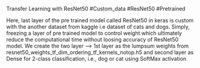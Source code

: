 Transfer Learning with ResNet50
#Custom_data
#ResNet50 #Pretrained

Here, last layer of the pre trained model called ResNet50 in keras is custom with the another dataset from kaggle i.e dataset of cats and dogs.
Simply, freezing a layer of pre trained model to control weight which ultimately reduce the computational time without loosing accuracy of ResNet50 model.
We create the two layer --> 1st layer as the lumpsum weights from resnet50_weights_tf_dim_ordering_tf_kernels_notop.h5 and second layer as Dense for 2-class classification, i.e., dog or cat using SoftMax activation
